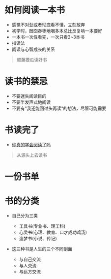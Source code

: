 # 如何阅读一本书

- 感觉不对劲或者彻底看不懂，立刻放弃
- 初学时，囫囵吞枣地咽多本总比反复啃一本要好
- 一本书一次性看完，一次只看2~3本书
- 指读法
- 阅读与心智成长的关系

> 顺藤摸瓜读好书

# 读书的禁忌

- 不要迷失阅读目的
- 不要半发声式地阅读
- 不要有"我还能回过头再读"的想法，尽管可能需要

# 书读完了

- [你真的学会阅读了吗](http://www.jianshu.com/p/22ea3f521faf)

> 从源头上去读书

# 一份书单

# 书的分类

- 自己分为三类

  - 工具书(专业书、理工科)
  - 心灵书(心理、教育、口才成功鸡汤)
  - 造梦书(小说、传记)

- 这三种书是人生的三个不同剖面

  - 与自己交流
  - 与人交流
  - 与远方交流
